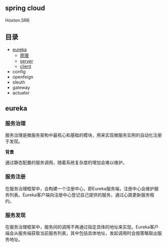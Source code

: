 ## spring cloud

Hoxton.SR6


## 目录
- [eureka](#eureka)
    - [原理](#原理)
    - [server](#server)
    - [client](#client)
- config
- openfeign
- sleuth
- gateway
- actuator



## eureka

### 服务治理

服务治理是微服务架构中最核心和基础的模块，用来实现微服务实例的自动化注册于发现。

**背景**

通过静态配置的服务调用，随着系统复杂度的增加会难以维护。

### 服务注册

在服务治理框架中，会构建一个注册中心，即Eureka服务端，注册中心会维护服务列表。Eureka客户端向注册中心登记自己提供的服务，通过心跳更新服务租约。

### 服务发现

在服务治理框架中，服务间的调用不再通过指定具体的地址来实现。Eureka客户端会从服务端获取当前服务列表，其中包括具体地址，发起调用时会按策略取出服务地址。
